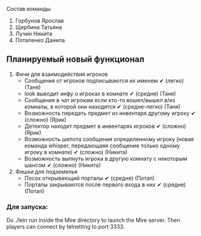 Состав команды:
1. Горбунов Ярослав
2. Щербина Татьяна
3. Лучин Никита
4. Потапенко Данила
## Планируемый новый функционал
1. Фичи для взаимодействия игроков
   - Сообщения от игроков подписываются их именем ✔ (легко) (Таня)
   - look выводит инфу о игроках в комнате ✔ (средне) (Таня)
   - Сообщения в чат игрокам если кто-то вошел/вышел в/из комнаты, в которой они находятся ✔ (средне-легко) (Таня)
   - Возможность передать предмет из инвентаря другому игроку ✔ (сложно) (Ярик)
   - Детектор находит предмет в инвентарях игроков ✔ (сложно) (Ярик)
   - Возможность шепота сообщения определенному игроку (новая команда whisper, передающаяя сообщение только одному игроку в комнате) ✔ (сложно) (Никита)
   - Возможность выпнуть игрока в другую комнату с некоторым шансом ✔ (сложно) (Никита)
2. Фишки для подземелья
   - Посох открывающий порталы ✔ (средне) (Потап)
   - Порталы закрываются после первого входа в них ✔ (средне) (Потап)

### Для запуска:
Do ./lein run inside the Mire directory to launch the Mire server. Then players can connect by telnetting to port 3333.
